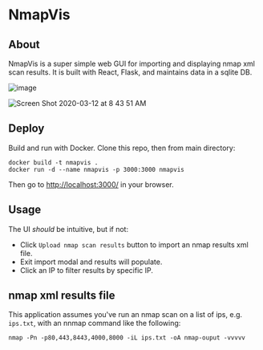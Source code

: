 # NmapVis

## About

NmapVis is a super simple web GUI for importing and displaying nmap xml scan results. It is built with React, Flask, and maintains data in a sqlite DB. 

![image](https://user-images.githubusercontent.com/696230/76523028-0f8efb00-643e-11ea-9537-36c4b8680d9d.png)

![Screen Shot 2020-03-12 at 8 43 51 AM](https://user-images.githubusercontent.com/696230/76522822-a1e2cf00-643d-11ea-9e1c-408703f4911e.png)

## Deploy

Build and run with Docker. Clone this repo, then from main directory:

```
docker build -t nmapvis .
docker run -d --name nmapvis -p 3000:3000 nmapvis
```

Then go to [http://localhost:3000/](http://localhost:3000/) in your browser.

## Usage

The UI *should* be intuitive, but if not:

- Click `Upload nmap scan results` button to import an nmap results xml file.
- Exit import modal and results will populate.
- Click an IP to filter results by specific IP.

## nmap xml results file

This application assumes you've run an nmap scan on a list of ips, e.g. `ips.txt`, with an nnmap command like the following:

```
nmap -Pn -p80,443,8443,4000,8000 -iL ips.txt -oA nmap-ouput -vvvvv
```
